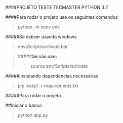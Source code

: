 
####PROJETO TESTE TECMASTER PYTHON 3.7

####Para rodar o projeto use os seguintes comandos

> python -m venv env

#####Se estiver usando windows
> env\Scripts\activate.bat

>#####**Se não use:**
>> source env/Scripts/activate

#####Instalando dependencias necessárias

> pip install -r requirements.txt

#####Para rodar o projeto

##Iniciar o banco
>python app.py

